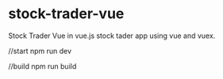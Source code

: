 # stock-trader-vue
Stock Trader Vue in vue.js
stock tader app using vue and vuex.

//start
npm run dev

//build
npm run build